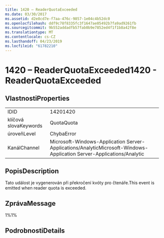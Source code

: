 ```yaml
---
title: 1420 – ReaderQuotaExceeded
ms.date: 03/30/2017
ms.assetid: d2e8cd7e-f7aa-476c-9857-1e04c4b52dc0
ms.openlocfilehash: ddf9c78f8335fc3f1647ae05492b7fa9ad9261fb
ms.sourcegitcommit: 9b552addadfb57fab0b9e7852ed4f1f1b8a42f8e
ms.translationtype: MT
ms.contentlocale: cs-CZ
ms.lasthandoff: 04/23/2019
ms.locfileid: "61782210"
---
```

# <a name="1420---readerquotaexceeded"></a><span data-ttu-id="fd3f2-102">1420 – ReaderQuotaExceeded</span><span class="sxs-lookup"><span data-stu-id="fd3f2-102">1420 - ReaderQuotaExceeded</span></span>
## <a name="properties"></a><span data-ttu-id="fd3f2-103">Vlastnosti</span><span class="sxs-lookup"><span data-stu-id="fd3f2-103">Properties</span></span>  
  
|||  
|-|-|  
|<span data-ttu-id="fd3f2-104">ID</span><span class="sxs-lookup"><span data-stu-id="fd3f2-104">ID</span></span>|<span data-ttu-id="fd3f2-105">1420</span><span class="sxs-lookup"><span data-stu-id="fd3f2-105">1420</span></span>|  
|<span data-ttu-id="fd3f2-106">klíčová slova</span><span class="sxs-lookup"><span data-stu-id="fd3f2-106">Keywords</span></span>|<span data-ttu-id="fd3f2-107">Quota</span><span class="sxs-lookup"><span data-stu-id="fd3f2-107">Quota</span></span>|  
|<span data-ttu-id="fd3f2-108">úroveň</span><span class="sxs-lookup"><span data-stu-id="fd3f2-108">Level</span></span>|<span data-ttu-id="fd3f2-109">Chyba</span><span class="sxs-lookup"><span data-stu-id="fd3f2-109">Error</span></span>|  
|<span data-ttu-id="fd3f2-110">Kanál</span><span class="sxs-lookup"><span data-stu-id="fd3f2-110">Channel</span></span>|<span data-ttu-id="fd3f2-111">Microsoft-Windows-Application Server-Applications/Analytic</span><span class="sxs-lookup"><span data-stu-id="fd3f2-111">Microsoft-Windows-Application Server-Applications/Analytic</span></span>|  
  
## <a name="description"></a><span data-ttu-id="fd3f2-112">Popis</span><span class="sxs-lookup"><span data-stu-id="fd3f2-112">Description</span></span>  
 <span data-ttu-id="fd3f2-113">Tato událost je vygenerován při překročení kvóty pro čtenáře.</span><span class="sxs-lookup"><span data-stu-id="fd3f2-113">This event is emitted when reader quota is exceeded.</span></span>  
  
## <a name="message"></a><span data-ttu-id="fd3f2-114">Zpráva</span><span class="sxs-lookup"><span data-stu-id="fd3f2-114">Message</span></span>  
 <span data-ttu-id="fd3f2-115">1%</span><span class="sxs-lookup"><span data-stu-id="fd3f2-115">1%</span></span>  
  
## <a name="details"></a><span data-ttu-id="fd3f2-116">Podrobnosti</span><span class="sxs-lookup"><span data-stu-id="fd3f2-116">Details</span></span>

